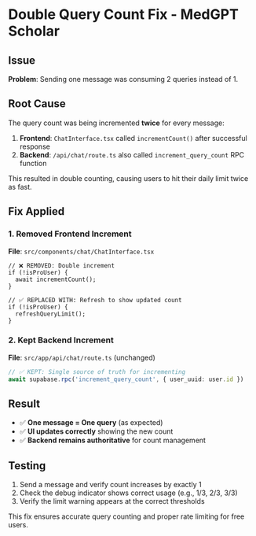 # Double Query Count Fix - MedGPT Scholar

## Issue
**Problem**: Sending one message was consuming 2 queries instead of 1.

## Root Cause
The query count was being incremented **twice** for every message:

1. **Frontend**: `ChatInterface.tsx` called `incrementCount()` after successful response
2. **Backend**: `/api/chat/route.ts` also called `increment_query_count` RPC function

This resulted in double counting, causing users to hit their daily limit twice as fast.

## Fix Applied

### 1. Removed Frontend Increment
**File**: `src/components/chat/ChatInterface.tsx`
```tsx
// ❌ REMOVED: Double increment
if (!isProUser) {
  await incrementCount();
}

// ✅ REPLACED WITH: Refresh to show updated count
if (!isProUser) {
  refreshQueryLimit();
}
```

### 2. Kept Backend Increment
**File**: `src/app/api/chat/route.ts` (unchanged)
```typescript
// ✅ KEPT: Single source of truth for incrementing
await supabase.rpc('increment_query_count', { user_uuid: user.id })
```

## Result
- ✅ **One message = One query** (as expected)
- ✅ **UI updates correctly** showing the new count
- ✅ **Backend remains authoritative** for count management

## Testing
1. Send a message and verify count increases by exactly 1
2. Check the debug indicator shows correct usage (e.g., 1/3, 2/3, 3/3)
3. Verify the limit warning appears at the correct thresholds

This fix ensures accurate query counting and proper rate limiting for free users.
